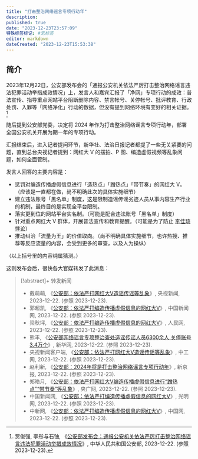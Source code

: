 ```yaml
---
title: "打击整治网络谣言专项行动年"
description:
published: true
date: "2023-12-23T23:57:09"
特殊标签标记: #无标签
editor: markdown
dateCreated: "2023-12-23T15:53:38"
---
```


## 简介

2023年12月22日，公安部发布会的「通报公安机关依法严厉打击整治网络谣言违法犯罪活动举措成效情况」上，发言人和嘉宾汇报了「净网」专项行动的成效：普法宣传、指导重点网站平台阻断删除内容、禁言帐号、关停帐号、批评教育、行政处罚、入罪等「网络净化」行动的数据，但没有提到网络环境有变好的相关证据。[^47640]

[^47640]: 贾俊强, 李彤与石铀, 《[公安部发布会：通报公安机关依法严厉打击整治网络谣言违法犯罪活动举措成效情况](https://www.mps.gov.cn/n2254536/n2254544/n2254552/n9347640/index.html)》, 中华人民共和国公安部, 2023-12-22. (参照 2023-12-23).

随后提到公安部党委，决定将 2024 年作为打击整治网络谣言专项行动年，部署全国公安机关开展为期一年的专项行动。

汇报结束后，进入记者提问环节，新华社、法治日报记者都提了一些无关紧要的问题，直到总台央视记者提到：网红大 V 的摆拍、P 图、编造虚假视频等乱象问题，如何全面管制。

发言人回答的主要内容是：

+   惩罚对编造传播虚假信息进行「造热点」「蹭热点」「带节奏」的网红大 V。（应该是一直都在做，尚不明确此次的具体实施细节）
+   建立违法账号「黑名单」制度，这是限制造谣传谣劣迹人员从事内容生产行业的机制，最终目的是实现全平台限制。
+   落实更到位的网站平台实名制。（可能是配合违法账号「黑名单」制度）
+   针对重点网红大 V 群体，开展普法宣传和教育提醒。（可能是为了防止 [李佳琦悖论](/people/李佳琦.md#李佳琦悖论)）
+   推动纠治「流量为王」的价值取向。（尚不明确具体实施细节，也许热搜、推荐等反应流量的内容，会受到更多的审查，以及人为操纵）

（以上括号里的内容纯属猜测。）

这则发布会后，很快各大官媒转发了此消息：

> [!abstract]+ 转发新闻
>
> +   戴萌萌, 《[公安部：依法严打网红大V造谣传谣等乱象](https://web.archive.org/web/20231223075128/https://news.cctv.com/2023/12/22/ARTIsZVdj74ePRQBShEdKCIU231222.shtml)》, 央视新闻, 2023-12-22. (参照 2023-12-23).
> +   郭超凯, 《[公安部：依法严打编造传播虚假信息的网红大V](https://web.archive.org/web/20231223075128/https://www.chinanews.com.cn/gn/2023/12-22/10133312.shtml)》, 中国新闻网, 2023-12-22. (参照 2023-12-23).
> +   梁秋坪, 《[公安部：依法严打编造传播虚假信息的网红大V](https://web.archive.org/web/20231223075147/http://society.people.com.cn/n1/2023/1222/c1008-40144859.html)》, 人民网, 2023-12-22. (参照 2023-12-23).
> +   熊丰, 《[公安部网络谣言专项整治查处造谣传谣人员6300余人 关停账号3.4万个](https://web.archive.org/web/20231223075137/http://www.news.cn/legal/2023-12/22/c_1130041109.htm)》, 新华网, 2023-12-22. (参照 2023-12-23).
> +   央视新闻客户端, 《[公安部：依法严打网红大V造谣传谣等乱象](https://web.archive.org/web/20231223075151/https://www.workercn.cn/c/2023-12-22/8088417.shtml)》, 中工网, 2023-12-22. (参照 2023-12-23).
> +   赵利新, 《[公安部：2024年将是打击整治网络谣言专项行动年](https://web.archive.org/web/20231222072531/https://www.bjnews.com.cn/detail/1703211689129307.html)》, 新京报, 2023-12-22. (参照 2023-12-23).
> +   郑皓月, 《[公安部：依法严打网红大V编造传播虚假信息进行“蹭热点”“带节奏”等乱象](https://web.archive.org/web/20231223075131/https://news.cnr.cn/dj/20231222/t20231222_526530732.shtml)》, 央广网, 2023-12-22. (参照 2023-12-23).
> +   中国新闻网, 《[公安部：依法严打编造传播虚假信息的网红大V](https://web.archive.org/web/20231223075134/https://m.gmw.cn/2023-12/22/content_1303609070.htm)》, 光明网, 2023-12-22. (参照 2023-12-23).
> +   中新网, 《[公安部：依法严打编造传播虚假信息的网红大V](https://web.archive.org/web/20231223075142/http://travel.china.com.cn/txt/2023-12/22/content_116897034.shtml)》, 中国网, 2023-12-22. (参照 2023-12-23).

